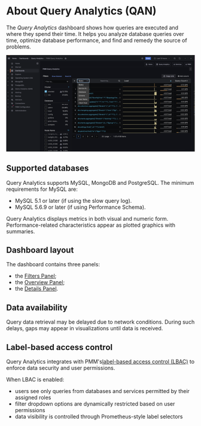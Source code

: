 # About Query Analytics (QAN)

The *Query Analytics* dashboard shows how queries are executed and where they spend their time.  It helps you analyze database queries over time, optimize database performance, and find and remedy the source of problems.

![!image](../../images/PMM_Query_Analytics.jpg)

## Supported databases
Query Analytics supports MySQL, MongoDB and PostgreSQL. The minimum requirements for MySQL are:

- MySQL 5.1 or later (if using the slow query log).
- MySQL 5.6.9 or later (if using Performance Schema).

Query Analytics displays metrics in both visual and numeric form. Performance-related characteristics appear as plotted graphics with summaries.

## Dashboard layout
The dashboard contains three panels:

- the [Filters Panel](panels/filters.md);
- the [Overview Panel](panels/overview.md);
- the [Details Panel](panels/details.md).


## Data availability

Query data retrieval may be delayed due to network conditions. During such delays, gaps may appear in visualizations until data is received.

## Label-based access control

Query Analytics integrates with PMM's[label-based access control (LBAC)](../../admin/roles/access-control/intro.md) to enforce data security and user permissions. 

When LBAC is enabled:
- users see only queries from databases and services permitted by their assigned roles
- filter dropdown options are dynamically restricted based on user permissions
- data visibility is controlled through Prometheus-style label selectors
